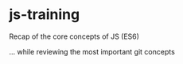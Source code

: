 # js-training
Recap of the core concepts of JS (ES6)

... while reviewing the most important git concepts
